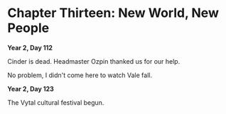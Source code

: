 # Chapter Thirteen: New World, New People

**Year 2, Day 112**

Cinder is dead. Headmaster Ozpin thanked us for our help.

No problem, I didn't come here to watch Vale fall.

**Year 2, Day 123**

The Vytal cultural festival begun.
